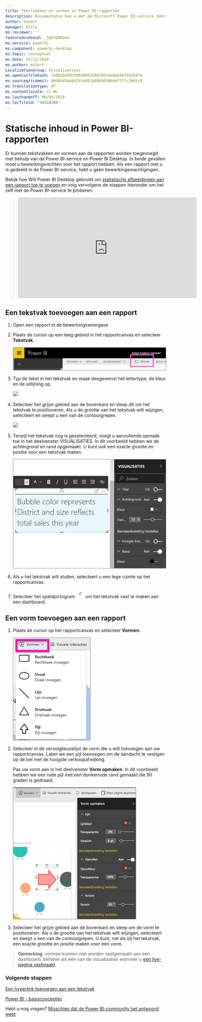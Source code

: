 ```yaml
---
title: Tekstvakken en vormen in Power BI-rapporten
description: Documentatie hoe u met de Microsoft Power BI-service tekstvakken en vormen toevoegt aan en maakt in rapporten.
author: mihart
manager: kfile
ms.reviewer: ''
featuredvideoid: _3q6VEBhGew
ms.service: powerbi
ms.component: powerbi-desktop
ms.topic: conceptual
ms.date: 03/22/2018
ms.author: mihart
LocalizationGroup: Visualizations
ms.openlocfilehash: 7a002bb99cb80d805298d29916d4eb56f692b479
ms.sourcegitcommit: 80d6b45eb84243e801b60b9038b9bff77c30d5c8
ms.translationtype: HT
ms.contentlocale: nl-NL
ms.lasthandoff: 06/04/2018
ms.locfileid: "34310286"
---
```

# <a name="static-content-in-power-bi-reports"></a>Statische inhoud in Power BI-rapporten
Er kunnen tekstvakken en vormen aan de rapporten worden toegevoegd met behulp van de Power BI-service en Power BI Desktop. In beide gevallen moet u bewerkingsrechten voor het rapport hebben. Als een rapport met u is gedeeld in de Power BI-service, hebt u geen bewerkingsmachtigingen. 

Bekijk hoe Will Power BI Desktop gebruikt om [statistische afbeeldingen aan een rapport toe te voegen](guided-learning/visualizations.yml?tutorial-step=11) en volg vervolgens de stappen hieronder om het zelf met de Power BI-service te proberen.
> 
> <iframe width="560" height="315" src="https://www.youtube.com/embed/_3q6VEBhGew" frameborder="0" allowfullscreen></iframe>
> 

## <a name="add-a-text-box-to-a-report"></a>Een tekstvak toevoegen aan een rapport
1. Open een rapport in de bewerkingsweergave.

2. Plaats de cursor op een leeg gebied in het rapportcanvas en selecteer **Tekstvak**.
   
   ![](media/power-bi-reports-add-text-and-shapes/pbi_textbox.png)
2. Typ de tekst in het tekstvak en maak desgewenst het lettertype, de kleur en de uitlijning op. 
   
   ![](media/power-bi-reports-add-text-and-shapes/pbi_textbox2new.png)
3. Selecteer het grijze gebied aan de bovenkant en sleep dit om het tekstvak te positioneren. Als u de grootte van het tekstvak wilt wijzigen, selecteert en sleept u een van de contourgrepen. 
   
   ![](media/power-bi-reports-add-text-and-shapes/textboxsmaller.gif)

4. Terwijl het tekstvak nog is geselecteerd, voegt u aanvullende opmaak toe in het deelvenster VISUALISATIES. In dit voorbeeld hebben we de achtergrond en rand opgemaakt. U kunt ook een exacte grootte en positie voor een tekstvak maken.  

   ![](media/power-bi-reports-add-text-and-shapes/power-bi-borders.png)

5. Als u het tekstvak wilt sluiten, selecteert u een lege ruimte op het rapportcanvas. 

5. Selecteer het speldpictogram ![](media/power-bi-reports-add-text-and-shapes/pbi_pintile.png) om het tekstvak vast te maken aan een dashboard. 

## <a name="add-a-shape-to-a-report"></a>Een vorm toevoegen aan een rapport
1. Plaats de cursor op het rapportcanvas en selecteer **Vormen**.
   
   ![](media/power-bi-reports-add-text-and-shapes/power-bi-shapes.png)
2. Selecteer in de vervolgkeuzelijst de vorm die u wilt toevoegen aan uw rapportcanvas. Laten we een pijl toevoegen om de aandacht te vestigen op de bel met de hoogste verkoopafwijking. 
   
   Pas uw vorm aan in het deelvenster **Vorm opmaken**. In dit voorbeeld hebben we een rode pijl met een donkerrode rand gemaakt die 90 graden is gedraaid.
   
   ![](media/power-bi-reports-add-text-and-shapes/power-bi-arrrow.png)
3. Selecteer het grijze gebied aan de bovenkant en sleep om de vorm te positioneren. Als u de grootte van het tekstvak wilt wijzigen, selecteert en sleept u een van de contourgrepen. U kunt, net als bij het tekstvak, een exacte grootte en positie maken voor een vorm.

> **Opmerking**: vormen kunnen niet worden vastgemaakt aan een dashboard, behalve als één van de visualisaties wanneer u [een live-pagina vastmaakt](service-dashboard-pin-live-tile-from-report.md). 
> 
> 

### <a name="next-steps"></a>Volgende stappen
[Een hyperlink toevoegen aan een tekstvak](service-add-hyperlink-to-text-box.md)

[Power BI - basisconcepten](service-basic-concepts.md)

Hebt u nog vragen? [Misschien dat de Power BI-community het antwoord weet](http://community.powerbi.com/)
